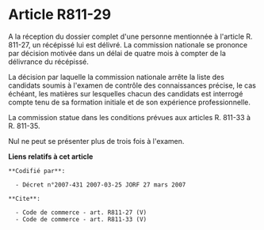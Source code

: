 # Article R811-29

A la réception du dossier complet d'une personne mentionnée à l'article R. 811-27, un récépissé lui est délivré. La
commission nationale se prononce par décision motivée dans un délai de quatre mois à compter de la délivrance du récépissé. 

La décision par laquelle la commission nationale arrête la liste des candidats soumis à l'examen de contrôle des
connaissances précise, le cas échéant, les matières sur lesquelles chacun des candidats est interrogé compte tenu de sa
formation initiale et de son expérience professionnelle. 

La commission statue dans les conditions prévues aux articles R. 811-33 à R. 811-35.

Nul ne peut se présenter plus de trois fois à l'examen.

**Liens relatifs à cet article**

	**Codifié par**:

	  - Décret n°2007-431 2007-03-25 JORF 27 mars 2007

	**Cite**:

	  - Code de commerce - art. R811-27 (V)
	  - Code de commerce - art. R811-33 (V)
